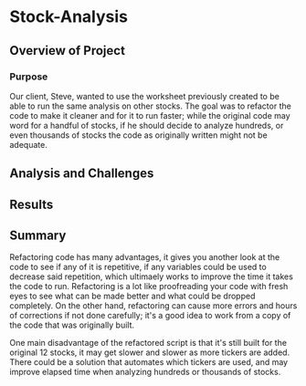 # Stock-Analysis

## Overview of Project

### Purpose

Our client, Steve, wanted to use the worksheet previously created to be able to run the same analysis on other stocks. The goal was to refactor the code to make it cleaner and for it to run faster; while the original code may word for a handful of stocks, if he should decide to analyze hundreds, or even thousands of stocks the code as originally written might not be adequate.

## Analysis and Challenges

## Results



## Summary

Refactoring code has many advantages, it gives you another look at the code to see if any of it is repetitive, if any variables could be used to decrease said repetition, which ultimaely works to improve the time it takes the code to run. Refactoring is a lot like proofreading your code with fresh eyes to see what can be made better and what could be dropped completely. On the other hand, refactoring can cause more errors and hours of corrections if not done carefully; it's a good idea to work from a copy of the code that was originally built.

One main disadvantage of the refactored script is that it's still built for the original 12 stocks, it may get slower and slower as more tickers are added. There could be a solution that automates which tickers are used, and may improve elapsed time when analyzing hundreds or thousands of stocks.
